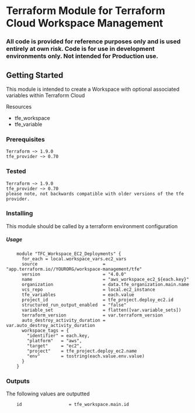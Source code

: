# Terraform Module for Terraform Cloud Workspace Management
### All code is provided for reference purposes only and is used entirely at own risk. Code is for use in development environments only. Not intended for Production use.


## Getting Started

This module is intended to create a Workspace with optional associated variables within Terraform Cloud

Resources
- tfe_workspace
- tfe_variable


### Prerequisites

    Terraform ~> 1.9.0
    tfe_provider ~> 0.70

### Tested

    Terraform ~> 1.9.0
    tfe_provider ~> 0.70
    please note, not backwards compatible with older versions of the tfe provider. 
### Installing

This module should be called by a terraform environment configuration

##### Usage

```
    module "TFC_Workspace_EC2_Deployments" {
      for_each = local.workspace_vars.ec2_vars
      source                         = "app.terraform.io//YOURORG/workspace-management/tfe"
      version                        = "4.0.0"
      name                           = "aws_workspace_ec2_${each.key}"
      organization                   = data.tfe_organization.main.name
      vcs_repo                       = local.ec2_instance
      tfe_variables                  = each.value
      project_id                     = tfe_project.deploy_ec2.id
      structured_run_output_enabled  = "false"
      variable_set                   = flatten([var.variable_sets])
      terraform_version              = var.terraform_version
      auto_destroy_activity_duration = var.auto_destroy_activity_duration
      workspace_tags = {
        "identifier" = each.key,
        "platform"   = "aws",
        "target"     = "ec2",
        "project"    = tfe_project.deploy_ec2.name
        "env"        = tostring(each.value.env.value)
      }
    }
```



### Outputs

The following values are outputted
```
    id                  = tfe_workspace.main.id
```

